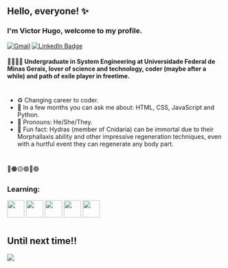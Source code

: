 ## Hello, everyone! ✨
### I'm Victor Hugo, welcome to my profile.

[![Gmail](https://img.shields.io/badge/-Gmail-D14836?style=for-the-badge&logo=gmail&logoColor=white&link=mailto:vhdmdls4@gmail.com)](mailto:vhdmdls4@gmail.com)
[![LinkedIn Badge](https://img.shields.io/badge/-LinkedIn-0077B5?style=for-the-badge&logo=linkedin&logoColor=white&link=https://www.linkedin.com/in/vhmdl/)](https://www.linkedin.com/in/vhmdl/)

#### 🧬🔬:man_technologist: Undergraduate in System Engineering at Universidade Federal de Minas Gerais, lover of science and technology, coder (maybe after a while) and path of exile player in freetime.
#
- :recycle: Changing career to coder.
- 💬 In a few months you can ask me about: HTML, CSS, JavaScript and Python.
- 🌈 Pronouns: He/She/They.
- 🤔 Fun fact: Hydras (member of Cnidaria) can be immortal due to their Morphallaxis ability and other impressive regeneration techniques, even with a hurtful event they can regenerate any body part.
#

🔴🟠🟡🟢🔵🟣

### Learning: 
<img src="https://cdn.jsdelivr.net/gh/devicons/devicon/icons/javascript/javascript-original.svg" width="40" height="40"/> <img src="https://cdn.jsdelivr.net/gh/devicons/devicon/icons/html5/html5-original-wordmark.svg" width="40" height="40"/> <img src="https://cdn.jsdelivr.net/gh/devicons/devicon/icons/ubuntu/ubuntu-plain-wordmark.svg" width="40" height="40"/> <img src="https://cdn.jsdelivr.net/gh/devicons/devicon/icons/css3/css3-original-wordmark.svg" width="40" height="40"/> <img src="https://cdn.jsdelivr.net/gh/devicons/devicon/icons/python/python-original-wordmark.svg" width="40" height="40"/>
#
## Until next time!!

![](https://c.tenor.com/JWJRjZFUa_cAAAAC/one-piece-anime.gif)
